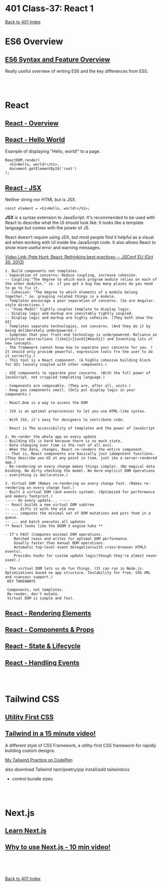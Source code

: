 # 401 Class-37: React 1
[Back to 401 Index](401-index.md)<br>


# ES6 Overview
## [ES6 Syntax and Feature Overview](https://www.taniarascia.com/es6-syntax-and-feature-overview/)

Really useful overview of writing ES6 and the key differences from ES5.



<br>
<br>

# React
## [React - Overview](https://reactjs.org/)
## [React - Hello World](https://reactjs.org/docs/hello-world.html)
Example of displaying "Hello, world!" to a page.
```
ReactDOM.render(
  <h1>Hello, world!</h1>,
  document.getElementById('root')
);

```
## [React - JSX](https://reactjs.org/docs/introducing-jsx.html)
Neither string nor HTML but is JSX.
```
const element = <h1>Hello, world!</h1>;
```
***JSX*** is a syntax extension to JavaScript. It's recommended to be used with React to describe what the UI should look like. It looks like a template language but comes with the power of JS.
<br>

React doesn’t require using JSX, but most people find it helpful as a visual aid when working with UI inside the JavaScript code. It also allows React to show more useful error and warning messages.
<br>

[Video Link: Pete Hunt: React: Rethinking best practices -- JSConf EU (Oct 30, 2013)](https://www.youtube.com/watch?v=x7cQ3mrcKaY&ab_channel=JSConf)
```
1. Build components not templates.
- Separation of concerns: Reduce coupling, increase cohesion.
-- Coupling:"The degree to which each program module relies on each of the other modules." ie. if you get a bug how many places do you need to go to fix it.
-- Cohesion: "The degree to which elements of a module belong together." ie. grouping related things in a module.
- Templates encourage a poor separation of concerns. (So are Angular-style directives.)
-- "View Model" tightly couples template to display logic.
-- Display logic and markup are inevitably tightly coupled.
-- Display logic and markup are highly cohesive. (They both show the UI)
- Templates separate technologies, not concerns. (And they do it by being deliberately underpowered.)
- Symptoms that your front-end technology is underpowered: Reliance on primitive abstractions (like{{>}}and{{#each}}) and Inventing lots of new concepts.
- The framework cannot know how to separate your concerns for you. ( It should only provide powerful, expressive tools fro the user to do it correctly.)
- This tool is a React component. (A highly cohesive building block for UIs loosely coupled with other components.)

- USE components to separate your concerns. (With the full power of JavaScript, not crippled templating language.)

- Components are composable. (They are, after all, units.)
- Keep you components small. (Only pul display logic in your components.)

- React.Dom is a way to access the DOM

- JSX is an optimal preprocessor to let you use HTML-like syntax.

- With JSX, it's easy for designers to contribute code.

- React is The accessibility of templates and the power of JavaScript

2. Re-render the whole app on every update 
- Building UIs is hard because there is so much state.
- Data changing over time is the root of all evil.
- When the data, changes, React re-renders the entire component.
-- That is, React components are basically just idempotent functions. (They describe you UI at any point in time, just ike a server-rendered app.)
- Re-rendering on every change makes things simpler. (No magical data binding. No dirty checking the model. No more explicit DOM operations - everything is declarative.)

3. Virtual DOM (Makes re-rendering on every change fast. (Makes re-rendering on every change fast.)
- Built a virtual DOM (and events system). (Optimized for performance and memory footprint.)
----- On every update... -----
-- React builds a new virtual DOM subtree
-- ... diffs it with the old one
-- ... computes the minimal set of DOM mutations and puts them in a queue.
-- ... and batch executes all updates
** React looks like the DOOM 3 engine haha ** 

- IT's FAST (Computes minimal DOM operations. 
    Batched reass and writes for optimal DOM performance. 
    Usually faster than manual DOM operations. 
    Automatic top-level event delegation(with cross-browser HTML5 events).
    Provides hooks for custom update logic(though they're almost never used).)

- The virtual DOM lets us do fun things. (It can run in Node.js. Optimizations based on app structure. Testability for free. SVG VML and <canvas> support.)
 KEY TAKEAWAYS

 Components, not templates.
 Re-render, don't mutate.
 Virtual DOM is simple and fast.
```

## [React - Rendering Elements](https://reactjs.org/docs/rendering-elements.html)
## [React - Components & Props](https://reactjs.org/docs/components-and-props.html)
## [React - State & Lifecycle](https://reactjs.org/docs/state-and-lifecycle.html)
## [React - Handling Events](https://reactjs.org/docs/handling-events.html)



<br>
<br>

# Tailwind CSS
## [Utility First CSS](https://tailwindcss.com/docs/utility-first)

## [Tailwind in a 15 minute video!](https://www.youtube.com/watch?v=6zIuAyLZPH0&ab_channel=BetterDev)

A different style of CSS Framework, a utility-first CSS framework for rapidly building custom designs. 

[My Tailwind Practice on CodePen](https://codepen.io/amberfalbo/pen/NWdaojP?editors=1100)

also download Tailwind
npm/poetry/pip install/add tailwindcss
- control bundle sizes





<br>
<br>

# Next.js
## [Learn Next.js](https://nextjs.org/learn/basics/create-nextjs-app)
## [Why to use Next.js -  10 min video!](https://www.youtube.com/watch?v=rtgbaKBhdkk&ab_channel=LeeRobinson)


<br>
<br>
<br>

[Back to 401 Index](401-index.md)